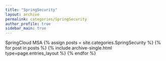 ```yaml
---
title: "SpringSecurity"
layout: archive
permalink: categories/SpringSecurity
author_profile: true
sidebar_main: true
---
```


SpringCloud MSA
{% assign posts = site.categories.SpringSecurity %}
{% for post in posts %} {% include archive-single.html type=page.entries_layout %} {% endfor %}
